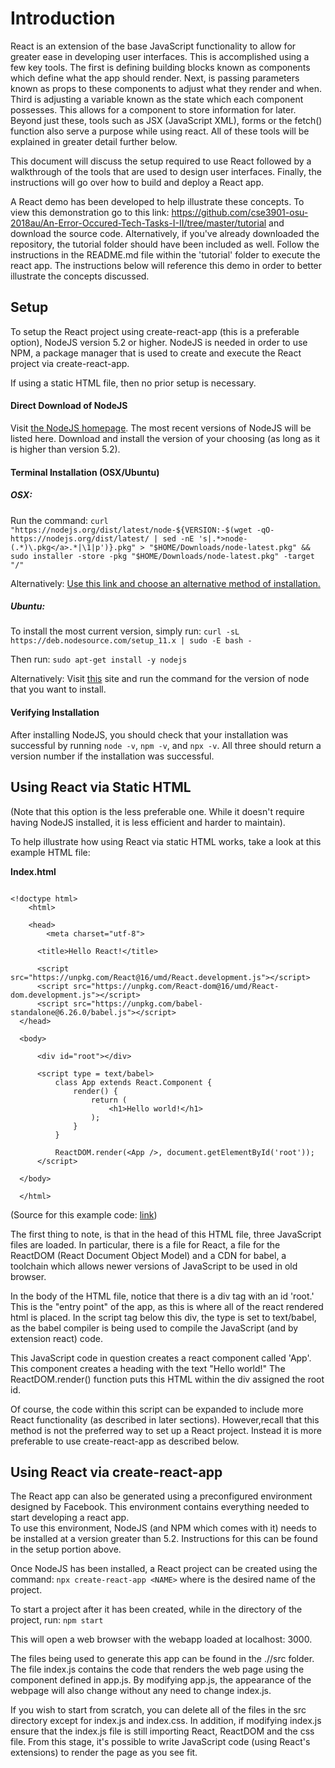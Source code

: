 # Introduction
  React is an extension of the base JavaScript functionality to allow for greater ease in developing user interfaces. This is accomplished using a few key tools.
  The first is defining building blocks known as components which define what the app should render. Next, is passing parameters known as props to these components to adjust what they render and when.
  Third is adjusting a variable known as the state which each component possesses. This allows for a component to store information for later.
  Beyond just these, tools such as JSX (JavaScript XML), forms or the fetch() function also serve a purpose while using react. All of these tools will be explained in greater detail further below.  

  This document will discuss the setup required to use React followed by a walkthrough of
  the tools that are used to design user interfaces. Finally, the instructions will go over how to build and deploy a React app.

  A React demo has been developed to help illustrate these concepts. To view this demonstration go to this link: https://github.com/cse3901-osu-2018au/An-Error-Occured-Tech-Tasks-I-II/tree/master/tutorial
  and download the source code. Alternatively, if you've already downloaded the repository, the tutorial folder should have been included as well. Follow the instructions in the README.md file within the 'tutorial' folder to
  execute the react app. The instructions below will reference this demo in order to better illustrate the concepts discussed.

## Setup

  To setup the React project using create-react-app
  (this is a preferable option), NodeJS version 5.2 or higher.
  NodeJS is needed in order to use NPM, a package manager that is used to
  create and execute the React project via create-react-app.

  If using a static HTML file, then no prior setup is necessary.

#### Direct Download of NodeJS

  Visit [the NodeJS homepage](https://nodejs.org/en/). The most recent
  versions of NodeJS will be listed here. Download and install the version
  of your choosing (as long as it is higher than version 5.2).

#### Terminal Installation (OSX/Ubuntu)

#####  **OSX**:

   Run the command:
   `curl "https://nodejs.org/dist/latest/node-${VERSION:-$(wget -qO- https://nodejs.org/dist/latest/ | sed -nE 's|.*>node-(.*)\.pkg</a>.*|\1|p')}.pkg" > "$HOME/Downloads/node-latest.pkg" && sudo installer -store -pkg "$HOME/Downloads/node-latest.pkg" -target "/"`

  Alternatively: [Use this link and choose an alternative method of installation.](https://nodejs.org/en/download/package-manager/#alternatives)

#####  **Ubuntu**:

  To install the most current version, simply run:
  `curl -sL https://deb.nodesource.com/setup_11.x | sudo -E bash -`

  Then run:
  `sudo apt-get install -y nodejs`

  Alternatively:  Visit [this](https://nodejs.org/en/download/package-manager/#alternatives) site and run the command for the version of node that you want to install.


#### Verifying Installation

  After installing NodeJS, you should check that your installation was successful by
  running  `node -v`, `npm -v`, and `npx -v`. All three should return a version number
  if the installation was successful.

## Using React via Static HTML
  (Note that this option is the less preferable one. While it doesn't require having NodeJS installed, it is less efficient and harder to maintain).

  To help illustrate how using React via static HTML works, take a look at this example HTML file:

  **Index.html**

~~~  

<!doctype html>
    <html>

    <head>
        <meta charset="utf-8">

      <title>Hello React!</title>

      <script src="https://unpkg.com/React@16/umd/React.development.js"></script>
      <script src="https://unpkg.com/React-dom@16/umd/React-dom.development.js"></script>
      <script src="https://unpkg.com/babel-standalone@6.26.0/babel.js"></script>
  </head>

  <body>

      <div id="root"></div>

      <script type = text/babel>
          class App extends React.Component {
              render() {
                  return (
                      <h1>Hello world!</h1>
                  );
              }
          }

          ReactDOM.render(<App />, document.getElementById('root'));
      </script>

  </body>

  </html>

~~~  

(Source for this example code: [link](https://www.taniarascia.com/getting-started-with-React/))

The first thing to note, is that in the head of this HTML file, three JavaScript files are loaded. In particular, there is a file for React, a file for the ReactDOM (React Document Object Model) and a CDN for babel, a toolchain which allows newer versions of JavaScript to be used in old browser.


In the body of the HTML file, notice that there is a div tag with an id 'root.' This is the "entry point" of the app, as this is where all of the react rendered html is placed. In the script tag below this div, the type is set to text/babel, as the babel compiler is being used to compile the JavaScript (and by extension react) code.


This JavaScript code in question creates a react component called 'App'. This component creates a heading with the text "Hello world!"  The
ReactDOM.render() function puts this HTML within the div assigned the root id.

Of course, the code within this script can be expanded to include more React functionality (as described in later sections). However,recall that this method is not the preferred way to set up a React project. Instead it is  more preferable to use create-react-app as described below.

## Using React via create-react-app

The React app can also be generated using a preconfigured environment designed by Facebook. This environment contains everything needed to start developing a react app.  
To use this environment, NodeJS (and NPM which comes with it) needs to be installed at a version greater than 5.2. Instructions for this can be found in the setup portion above.

Once NodeJS has been installed, a React project can be created using the command: `npx create-react-app <NAME>` where <NAME> is the desired name of the project.

To start a project after it has been created, while in the directory of the project, run: `npm start`


This will open a web browser with the webapp loaded at localhost: 3000.

The files being used to generate this app can be found in the ./<NAME>/src folder. The file index.js contains the code that renders the web page using the component defined in app.js. By modifying app.js, the appearance of the webpage will also change without any need to change index.js.

If you wish to start from scratch, you can delete all of the files in the src directory except for index.js and index.css. In addition, if modifying index.js ensure that the index.js file is still importing React, ReactDOM and the css file. From this stage, it's possible to write JavaScript code (using React's extensions) to render the page as you see fit.
